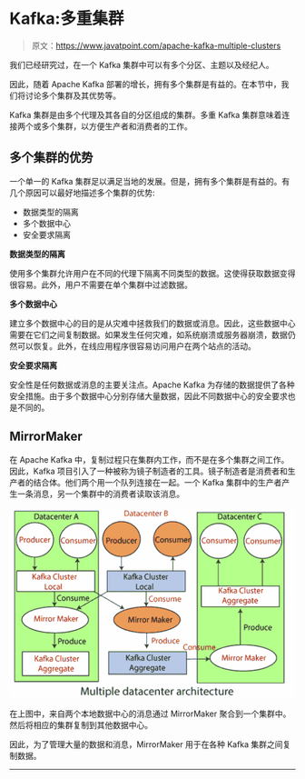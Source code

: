 # Kafka:多重集群

> 原文：<https://www.javatpoint.com/apache-kafka-multiple-clusters>

我们已经研究过，在一个 Kafka 集群中可以有多个分区、主题以及经纪人。

因此，随着 Apache Kafka 部署的增长，拥有多个集群是有益的。在本节中，我们将讨论多个集群及其优势等。

Kafka 集群是由多个代理及其各自的分区组成的集群。多重 Kafka 集群意味着连接两个或多个集群，以方便生产者和消费者的工作。

## 多个集群的优势

一个单一的 Kafka 集群足以满足当地的发展。但是，拥有多个集群是有益的。有几个原因可以最好地描述多个集群的优势:

*   数据类型的隔离
*   多个数据中心
*   安全要求隔离

**数据类型的隔离**

使用多个集群允许用户在不同的代理下隔离不同类型的数据。这使得获取数据变得很容易。此外，用户不需要在单个集群中过滤数据。

**多个数据中心**

建立多个数据中心的目的是从灾难中拯救我们的数据或消息。因此，这些数据中心需要在它们之间复制数据。如果发生任何灾难，如系统崩溃或服务器崩溃，数据仍然可以恢复。此外，在线应用程序很容易访问用户在两个站点的活动。

**安全要求隔离**

安全性是任何数据或消息的主要关注点。Apache Kafka 为存储的数据提供了各种安全措施。由于多个数据中心分别存储大量数据，因此不同数据中心的安全要求也是不同的。

## MirrorMaker

在 Apache Kafka 中，复制过程只在集群内工作，而不是在多个集群之间工作。因此，Kafka 项目引入了一种被称为镜子制造者的工具。镜子制造者是消费者和生产者的结合体。他们两个用一个队列连接在一起。一个 Kafka 集群中的生产者产生一条消息，另一个集群中的消费者读取该消息。

![Apache Kafka Multiple Clusters](img/3ef8da5fe85fb6551dfcdaa8892f7676.png)

在上图中，来自两个本地数据中心的消息通过 MirrorMaker 聚合到一个集群中。然后将相应的集群复制到其他数据中心。

因此，为了管理大量的数据和消息，MirrorMaker 用于在各种 Kafka 集群之间复制数据。

* * *